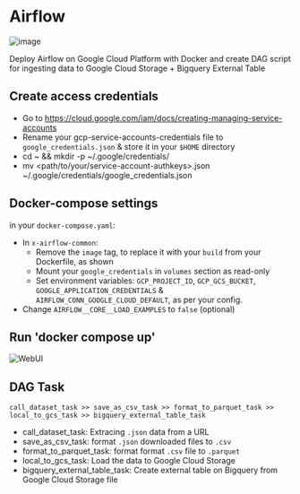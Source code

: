# Airflow
![image](https://user-images.githubusercontent.com/85284506/207533681-cff7d5fe-3703-45eb-816b-c390169f7619.png)

Deploy Airflow on Google Cloud Platform with Docker and create DAG script for ingesting data to Google Cloud Storage + Bigquery External Table


## Create access credentials
*   Go to https://cloud.google.com/iam/docs/creating-managing-service-accounts
*   Rename your gcp-service-accounts-credentials file to `google_credentials.json` & store it in your `$HOME` directory
*   cd ~ && mkdir -p ~/.google/credentials/
*   mv <path/to/your/service-account-authkeys>.json ~/.google/credentials/google_credentials.json

## Docker-compose settings
in your `docker-compose.yaml`:
   * In `x-airflow-common`: 
     * Remove the `image` tag, to replace it with your `build` from your Dockerfile, as shown
     * Mount your `google_credentials` in `volumes` section as read-only
     * Set environment variables: `GCP_PROJECT_ID`, `GCP_GCS_BUCKET`, `GOOGLE_APPLICATION_CREDENTIALS` & `AIRFLOW_CONN_GOOGLE_CLOUD_DEFAULT`, as per your config.
   * Change `AIRFLOW__CORE__LOAD_EXAMPLES` to `false` (optional)
   
 ## Run 'docker compose up'
![WebUI](https://user-images.githubusercontent.com/85284506/206387162-4550fac3-0b91-4a2d-903e-8946c22c7509.jpg)

## DAG Task
```call_dataset_task >> save_as_csv_task >> format_to_parquet_task >> local_to_gcs_task >> bigquery_external_table_task```
+ call_dataset_task: Extracing `.json` data from a URL
+ save_as_csv_task: format `.json` downloaded files to `.csv`
+ format_to_parquet_task: format format `.csv` file to `.parquet`
+ local_to_gcs_task: Load the data to Google Cloud Storage
+ bigquery_external_table_task: Create external table on Bigquery from Google Cloud Storage file
